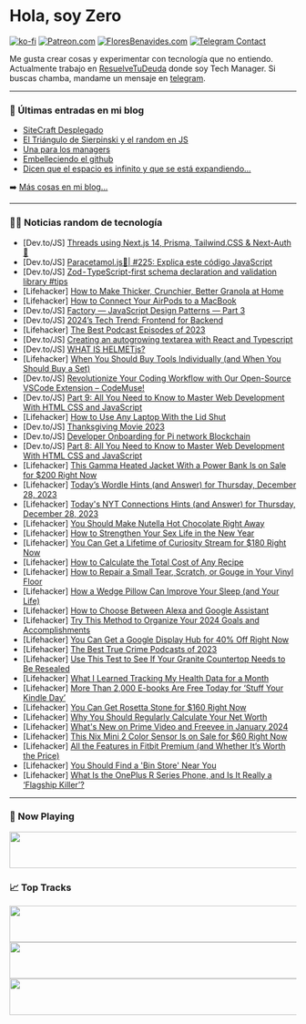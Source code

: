 # Hola, soy Zero

[![ko-fi](https://ko-fi.com/img/githubbutton_sm.svg)](https://ko-fi.com/J3J4N0LUK)
[![Patreon.com](https://img.shields.io/endpoint.svg?url=https%3A%2F%2Fshieldsio-patreon.vercel.app%2Fapi%3Fusername%3Dzerodragon%26type%3Dpatrons&style=for-the-badge)](https://patreon.com/zerodragon)
[![FloresBenavides.com](https://img.shields.io/website?down_message=oops&label=MiBlog&style=for-the-badge&up_message=online&url=https%3A%2F%2Ffloresbenavides.com)](https://floresbenavides.com)
[![Telegram Contact](https://img.shields.io/badge/escr%C3%ADbeme-ZeroDragon-%2326A5E4?style=for-the-badge&logo=telegram)](https://t.me/zerodragon)

Me gusta crear cosas y experimentar con tecnología que no entiendo.
Actualmente trabajo en [ResuelveTuDeuda](http://github.com/resuelve) donde soy Tech Manager.
Si buscas chamba, mandame un mensaje en [telegram](https://t.me/zerodragon).

---

### 📕 Últimas entradas en mi blog
<!-- BLOG-POST-LIST:START -->
- [SiteCraft Desplegado](https://floresbenavides.com/sitecraft-desplegado/)
- [El Triángulo de Sierpinski y el random en JS](https://floresbenavides.com/el-triangulo-de-sierpinski-y-el-random-en-js/)
- [Una para los managers](https://floresbenavides.com/una-para-los-managers/)
- [Embelleciendo el github](https://floresbenavides.com/embelleciendo-el-github/)
- [Dicen que el espacio es infinito y que se está expandiendo…](https://floresbenavides.com/dicen-que-el-espacio-es-infinito-y-que-se-esta-expandiendo/)
<!-- BLOG-POST-LIST:END -->

➡️ [Más cosas en mi blog...](https://floresbenavides.com)

---

### 👨‍💻 Noticias random de tecnología
<!-- TECH-POSTS:START -->
- [Dev.to/JS] [Threads using Next.js 14, Prisma, Tailwind.CSS &amp; Next-Auth 🤩](https://dev.to/devtips3/threads-using-nextjs-14-prisma-tailwindcss-next-auth-13c0)
- [Dev.to/JS] [Paracetamol.js💊| #225: Explica este código JavaScript](https://dev.to/duxtech/paracetamoljs-225-explica-este-codigo-javascript-3mh9)
- [Dev.to/JS] [Zod - TypeScript-first schema declaration and validation library #tips](https://dev.to/nhannguyendevjs/zod-typescript-first-schema-declaration-and-validation-library-tips-23m7)
- [Lifehacker] [How to Make Thicker, Crunchier, Better Granola at Home](https://lifehacker.com/food-drink/how-to-make-better-granola-at-home)
- [Lifehacker] [How to Connect Your AirPods to a MacBook](https://lifehacker.com/tech/how-to-connect-airpods-to-a-macbook)
- [Dev.to/JS] [Factory — JavaScript Design Patterns — Part 3](https://dev.to/jaimaldullat/factory-javascript-design-patterns-part-3-3odl)
- [Dev.to/JS] [2024’s Tech Trend: Frontend for Backend](https://dev.to/opensourcee/2024-is-the-year-of-frontend-for-backend-ffb-6fg)
- [Lifehacker] [The Best Podcast Episodes of 2023](https://lifehacker.com/entertainment/the-best-podcast-episodes-of-2023)
- [Dev.to/JS] [Creating an autogrowing textarea with React and Typescript](https://dev.to/snikidev/creating-an-autogrowing-textarea-with-react-and-typescript-45oc)
- [Dev.to/JS] [WHAT IS HELMETjs?](https://dev.to/mkobimbo/what-is-helmetjs-1nbd)
- [Lifehacker] [When You Should Buy Tools Individually &lpar;and When You Should Buy a Set&rpar;](https://lifehacker.com/home/buy-tools-individually-or-in-set)
- [Dev.to/JS] [Revolutionize Your Coding Workflow with Our Open-Source VSCode Extension – CodeMuse!](https://dev.to/auguste/revolutionize-your-coding-workflow-with-our-open-source-vscode-extension-codemuse-530m)
- [Dev.to/JS] [Part 9: All You Need to Know to Master Web Development With HTML CSS and JavaScript](https://dev.to/teach_wizbits/part-9-all-you-need-to-know-to-master-web-development-with-html-css-and-javascript-3k74)
- [Lifehacker] [How to Use Any Laptop With the Lid Shut](https://lifehacker.com/tech/how-to-use-laptop-with-lid-shut)
- [Dev.to/JS] [Thanksgiving Movie 2023](https://dev.to/mdshuvo/thanksgiving-movie-2023-23k8)
- [Dev.to/JS] [Developer Onboarding for Pi network Blockchain](https://dev.to/ajaaykumaar/developer-onboarding-for-pi-network-blockchain-1ge4)
- [Dev.to/JS] [Part 8: All You Need to Know to Master Web Development With HTML CSS and JavaScript](https://dev.to/teach_wizbits/part-7-all-you-need-to-know-to-master-web-development-with-html-css-and-javascript-2gg0)
- [Lifehacker] [This Gamma Heated Jacket With a Power Bank Is on Sale for $200 Right Now](https://lifehacker.com/this-gamma-heated-jacket-with-a-power-bank-is-on-sale-f-1851000997)
- [Lifehacker] [Today’s Wordle Hints &lpar;and Answer&rpar; for Thursday, December 28, 2023](https://lifehacker.com/entertainment/wordle-answer-today-december-28-2023)
- [Lifehacker] [Today&#39;s NYT Connections Hints &lpar;and Answer&rpar; for Thursday, December 28, 2023](https://lifehacker.com/entertainment/nyt-connections-answer-today-december-28-2023)
- [Lifehacker] [You Should Make Nutella Hot Chocolate Right Away](https://lifehacker.com/food-drink/easy-nutella-hot-chocolate-recipe)
- [Lifehacker] [How to Strengthen Your Sex Life in the New Year](https://lifehacker.com/relationships/new-years-resolutions-to-strengthen-your-sex-life)
- [Lifehacker] [You Can Get a Lifetime of Curiosity Stream for $180 Right Now](https://lifehacker.com/entertainment/curiosity-stream-sale)
- [Lifehacker] [How to Calculate the Total Cost of Any Recipe](https://lifehacker.com/money/how-to-calculate-the-total-cost-of-any-recipe)
- [Lifehacker] [How to Repair a Small Tear, Scratch, or Gouge in Your Vinyl Floor](https://lifehacker.com/home/how-to-repair-vinyl-flooring)
- [Lifehacker] [How a Wedge Pillow Can Improve Your Sleep &lpar;and Your Life&rpar;](https://lifehacker.com/health/wedge-pillow-benefits)
- [Lifehacker] [How to Choose Between Alexa and Google Assistant](https://lifehacker.com/tech/how-to-choose-between-alexa-and-google-assistant)
- [Lifehacker] [Try This Method to Organize Your 2024 Goals and Accomplishments](https://lifehacker.com/work/track-organize-goals-accomplishments)
- [Lifehacker] [You Can Get a Google Display Hub for 40% Off Right Now](https://lifehacker.com/tech/walmart-google-display-hub-sale)
- [Lifehacker] [The Best True Crime Podcasts of 2023](https://lifehacker.com/entertainment/the-best-true-crime-podcasts-of-2023)
- [Lifehacker] [Use This Test to See If Your Granite Countertop Needs to Be Resealed](https://lifehacker.com/home/how-to-tell-when-your-granite-counter-top-needs-to-be-resealed)
- [Lifehacker] [What I Learned Tracking My Health Data for a Month](https://lifehacker.com/tech/what-i-learned-health-data-tracking)
- [Lifehacker] [More Than 2,000 E-books Are Free Today for ‘Stuff Your Kindle Day’](https://lifehacker.com/entertainment/get-free-ebooks-for-stuff-your-kindle-day)
- [Lifehacker] [You Can Get Rosetta Stone for $160 Right Now](https://lifehacker.com/you-can-get-rosetta-stone-for-160-right-now-1850991143)
- [Lifehacker] [Why You Should Regularly Calculate Your Net Worth](https://lifehacker.com/money/how-to-calculate-your-net-worth)
- [Lifehacker] [What&#39;s New on Prime Video and Freevee in January 2024](https://lifehacker.com/entertainment/whats-new-on-prime-video-and-freevee-in-january-2024)
- [Lifehacker] [This Nix Mini 2 Color Sensor Is on Sale for $60 Right Now](https://lifehacker.com/this-nix-mini-2-color-sensor-is-60-right-now-1850643055)
- [Lifehacker] [All the Features in Fitbit Premium &lpar;and Whether It’s Worth the Price&rpar;](https://lifehacker.com/tech/fitbit-premium-features)
- [Lifehacker] [You Should Find a &#39;Bin Store&#39; Near You](https://lifehacker.com/money/how-to-find-a-bin-store-near-you)
- [Lifehacker] [What Is the OnePlus R Series Phone, and Is It Really a ‘Flagship Killer’?](https://lifehacker.com/tech/what-is-oneplus-r-series-phone)<!-- TECH-POSTS:END -->

---

### 🎵 Now Playing
<a href="https://spotify-now-playing-dun.vercel.app/now-playing?open"><img src="https://spotify-now-playing-dun.vercel.app/now-playing" width="540" height="64"></a>

### 📈 Top Tracks
<a href="https://spotify-now-playing-dun.vercel.app/top-tracks?i=1&open"><img src="https://spotify-now-playing-dun.vercel.app/top-tracks?i=1" width="540" height="64"></a>
<a href="https://spotify-now-playing-dun.vercel.app/top-tracks?i=2&open"><img src="https://spotify-now-playing-dun.vercel.app/top-tracks?i=2" width="540" height="64"></a>
<a href="https://spotify-now-playing-dun.vercel.app/top-tracks?i=3&open"><img src="https://spotify-now-playing-dun.vercel.app/top-tracks?i=3" width="540" height="64"></a>
